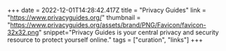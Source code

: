 +++
date = 2022-12-01T14:28:42.417Z
title = "Privacy Guides"
link = "https://www.privacyguides.org/"
thumbnail = "https://www.privacyguides.org/assets/brand/PNG/Favicon/favicon-32x32.png"
snippet="Privacy Guides is your central privacy and security resource to protect yourself online."
tags = ["curation", "links"]
+++
